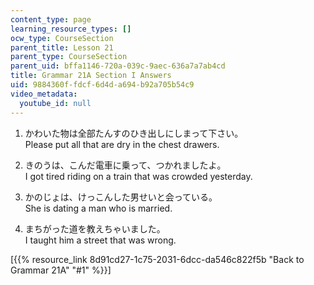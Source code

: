 ```yaml
---
content_type: page
learning_resource_types: []
ocw_type: CourseSection
parent_title: Lesson 21
parent_type: CourseSection
parent_uid: bffa1146-720a-039c-9aec-636a7a7ab4cd
title: Grammar 21A Section I Answers
uid: 9884360f-fdcf-6d4d-a694-b92a705b54c9
video_metadata:
  youtube_id: null
---
```


1.  かわいた物は全部たんすのひき出しにしまって下さい。  
    Please put all that are dry in the chest drawers.
    
2.  きのうは、こんだ電車に乗って、つかれましたよ。  
    I got tired riding on a train that was crowded yesterday.
    
3.  かのじょは、けっこんした男せいと会っている。  
    She is dating a man who is married.
    
4.  まちがった道を教えちゃいました。  
    I taught him a street that was wrong.
    

\[{{% resource_link 8d91cd27-1c75-2031-6dcc-da546c822f5b "Back to Grammar 21A" "#1" %}}\]